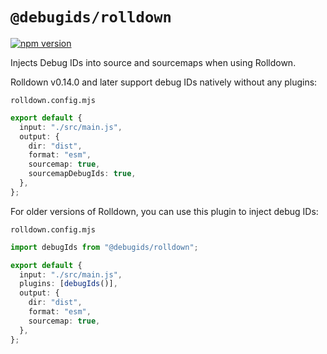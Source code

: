 # `@debugids/rolldown`

[![npm version](https://img.shields.io/npm/v/@debugids/rolldown.svg)](https://www.npmjs.com/package/@debugids/rolldown)

Injects Debug IDs into source and sourcemaps when using Rolldown.

Rolldown v0.14.0 and later support debug IDs natively without any plugins:

`rolldown.config.mjs`

```ts
export default {
  input: "./src/main.js",
  output: {
    dir: "dist",
    format: "esm",
    sourcemap: true,
    sourcemapDebugIds: true,
  },
};
```

For older versions of Rolldown, you can use this plugin to inject debug IDs:

`rolldown.config.mjs`

```ts
import debugIds from "@debugids/rolldown";

export default {
  input: "./src/main.js",
  plugins: [debugIds()],
  output: {
    dir: "dist",
    format: "esm",
    sourcemap: true,
  },
};
```
